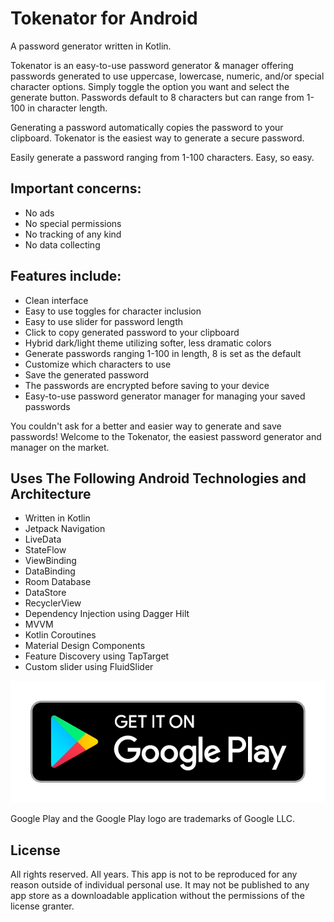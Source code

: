 # Tokenator for Android
A password generator written in Kotlin. 

Tokenator is an easy-to-use password generator & manager offering passwords generated to use uppercase, lowercase, numeric, and/or special character options. Simply toggle the option you want and select the generate button. Passwords default to 8 characters but can range from 1-100 in character length.

Generating a password automatically copies the password to your clipboard. Tokenator is the easiest way to generate a secure password.

Easily generate a password ranging from 1-100 characters. Easy, so easy. 

## Important concerns:
* No ads
* No special permissions
* No tracking of any kind
* No data collecting

## Features include:
* Clean interface
* Easy to use toggles for character inclusion
* Easy to use slider for password length
* Click to copy generated password to your clipboard
* Hybrid dark/light theme utilizing softer, less dramatic colors
* Generate passwords ranging 1-100 in length, 8 is set as the default
* Customize which characters to use 
* Save the generated password
* The passwords are encrypted before saving to your device
* Easy-to-use password generator manager for managing your saved passwords

You couldn't ask for a better and easier way to generate and save passwords! Welcome to the Tokenator, the easiest password generator and manager on the market.

## Uses The Following Android Technologies and Architecture
* Written in Kotlin
* Jetpack Navigation
* LiveData
* StateFlow 
* ViewBinding
* DataBinding 
* Room Database
* DataStore 
* RecyclerView
* Dependency Injection using Dagger Hilt  
* MVVM
* Kotlin Coroutines
* Material Design Components
* Feature Discovery using TapTarget
* Custom slider using FluidSlider

[![Play Store](https://github.com/JoshLudahl/Tokenator/blob/master/google-play-badge.png)](https://play.google.com/store/apps/details?id=com.token.tokenator)

Google Play and the Google Play logo are trademarks of Google LLC.

## License
All rights reserved. All years. This app is not to be reproduced for any reason outside of individual personal use. It may not be published to any app store as a downloadable application without the permissions of the license granter.